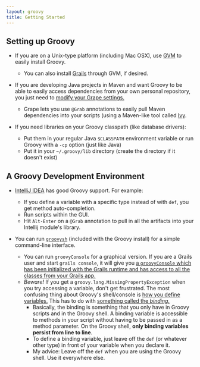 ```yaml
---
layout: groovy
title: Getting Started
---
```


## Setting up Groovy

*   If you are on a Unix-type platform (including Mac OSX), use [GVM](http://gvmtool.net/) to easily install Groovy.
    *   You can also install [Grails](http://grails.org/) through GVM, if desired.

*   If you are developing Java projects in Maven and want Groovy to be able to easily access dependencies from
    your own personal repository, you just need to [modify your Grape settings.](http://groovy.codehaus.org/Grape)
    *   Grape lets you use `@Grab` annotations to easily pull Maven dependencies into your scripts (using a Maven-like
        tool called [Ivy](http://ant.apache.org/ivy/).

*   If you need libraries on your Groovy classpath (like database drivers):
    *   Put them in your regular Java `$CLASSPATH` environment variable or run Groovy with a `-cp` option (just like Java) 
    *   Put it in your `~/.groovy/lib` directory (create the directory if it doesn't exist)

## A Groovy Development Environment

*   [IntelliJ IDEA](http://www.jetbrains.com/idea/) has good Groovy support. For example:
    *   If you define a variable with a specific type instead of with `def`, you get method auto-completion.
    *   Run scripts within the GUI.
    *   Hit `Alt-Enter` on a `@Grab` annotation to pull in all the artifacts into your Intellij module's library.
  
*   You can run [`groovysh`](http://groovy.codehaus.org/Groovy+Shell) (included with the Groovy install) 
    for a simple command-line interface.
    *   You can run `groovyConsole` for a graphical version. If you are a Grails user and start `grails console`, it will
        give you [a `groovyConsole` which has been initialized with the Grails runtime and has access to all the classes
        from your Grails app.](http://grails.org/doc/2.0.4/ref/Command%20Line/console.html)
    *   *Beware!* If you get a `groovy.lang.MissingPropertyException` when you try accessing a variable, don't get frustrated.
        The most confusing thing about Groovy's shell/console is 
        [how you define variables.](http://groovy.codehaus.org/Groovy+Shell#GroovyShell-Variables) This has to do 
        with [something called the *binding*.](http://groovy.codehaus.org/Scoping+and+the+Semantics+of+%22def%22)
        *   Basically, the binding is something that you only have in Groovy scripts and in the Groovy shell. 
            A binding variable is accessible to methods in your script without having to be passed in as a 
            method parameter.  On the Groovy shell, **only binding variables persist from line to line**.
        *   To define a binding variable, just leave off the `def` (or whatever other type) in front of your variable when you declare it. 
        *   My advice: Leave off the `def` when you are using the Groovy shell. Use it everywhere else.
  
